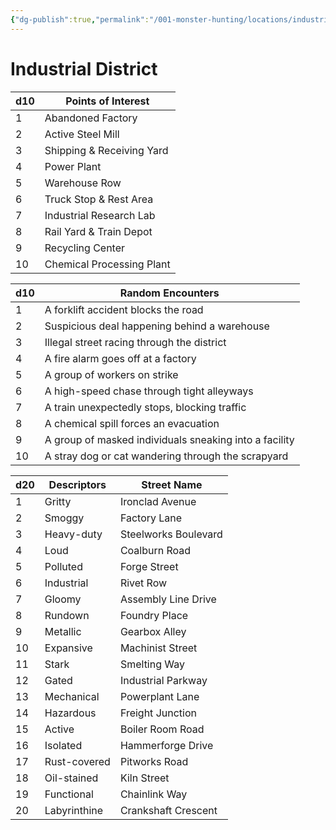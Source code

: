 ```yaml
---
{"dg-publish":true,"permalink":"/001-monster-hunting/locations/industrial/"}
---
```


# **Industrial District**

| d10 | Points of Interest        |
| --- | ------------------------- |
| 1   | Abandoned Factory         |
| 2   | Active Steel Mill         |
| 3   | Shipping & Receiving Yard |
| 4   | Power Plant               |
| 5   | Warehouse Row             |
| 6   | Truck Stop & Rest Area    |
| 7   | Industrial Research Lab   |
| 8   | Rail Yard & Train Depot   |
| 9   | Recycling Center          |
| 10  | Chemical Processing Plant |

|d10|Random Encounters|
|---|---|
|1|A forklift accident blocks the road|
|2|Suspicious deal happening behind a warehouse|
|3|Illegal street racing through the district|
|4|A fire alarm goes off at a factory|
|5|A group of workers on strike|
|6|A high-speed chase through tight alleyways|
|7|A train unexpectedly stops, blocking traffic|
|8|A chemical spill forces an evacuation|
|9|A group of masked individuals sneaking into a facility|
|10|A stray dog or cat wandering through the scrapyard|

| d20 | Descriptors  | Street Name          |
| --- | ------------ | -------------------- |
| 1   | Gritty       | Ironclad Avenue      |
| 2   | Smoggy       | Factory Lane         |
| 3   | Heavy-duty   | Steelworks Boulevard |
| 4   | Loud         | Coalburn Road        |
| 5   | Polluted     | Forge Street         |
| 6   | Industrial   | Rivet Row            |
| 7   | Gloomy       | Assembly Line Drive  |
| 8   | Rundown      | Foundry Place        |
| 9   | Metallic     | Gearbox Alley        |
| 10  | Expansive    | Machinist Street     |
| 11  | Stark        | Smelting Way         |
| 12  | Gated        | Industrial Parkway   |
| 13  | Mechanical   | Powerplant Lane      |
| 14  | Hazardous    | Freight Junction     |
| 15  | Active       | Boiler Room Road     |
| 16  | Isolated     | Hammerforge Drive    |
| 17  | Rust-covered | Pitworks Road        |
| 18  | Oil-stained  | Kiln Street          |
| 19  | Functional   | Chainlink Way        |
| 20  | Labyrinthine | Crankshaft Crescent  |

